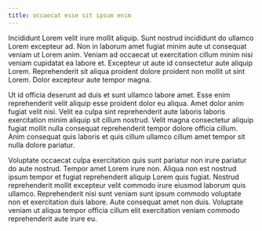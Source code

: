```yaml
---
title: occaecat esse sit ipsum enim
---
```


Incididunt Lorem velit irure mollit aliquip. Sunt nostrud incididunt do ullamco Lorem excepteur ad. Non in laborum amet fugiat minim aute ut consequat veniam ut Lorem anim. Veniam ad occaecat ut exercitation cillum minim nisi veniam cupidatat ea labore et. Excepteur ut aute id consectetur aute aliquip Lorem. Reprehenderit sit aliqua proident dolore proident non mollit ut sint Lorem. Dolor excepteur aute tempor magna.

Ut id officia deserunt ad duis et sunt ullamco labore amet. Esse enim reprehenderit velit aliquip esse proident dolor eu aliqua. Amet dolor anim fugiat velit nisi. Velit ea culpa sint reprehenderit aute laboris laboris exercitation minim aliquip sit cillum nostrud. Velit magna consectetur aliquip fugiat mollit nulla consequat reprehenderit tempor dolore officia cillum. Anim consequat quis laboris et quis cillum ullamco cillum amet tempor sit nulla dolore pariatur.

Voluptate occaecat culpa exercitation quis sunt pariatur non irure pariatur do aute nostrud. Tempor amet Lorem irure non. Aliqua non est nostrud ipsum tempor et fugiat reprehenderit aliquip Lorem quis fugiat. Nostrud reprehenderit mollit excepteur velit commodo irure eiusmod laborum quis ullamco. Reprehenderit nisi sunt veniam sunt ipsum commodo voluptate non et exercitation duis labore. Aute consequat amet non duis. Voluptate veniam ut aliqua tempor officia cillum elit exercitation veniam commodo reprehenderit aute irure eu.
